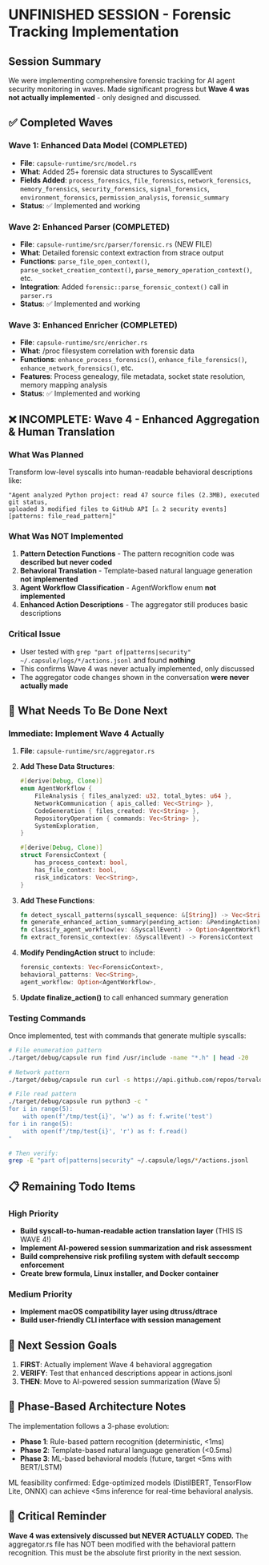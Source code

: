 # UNFINISHED SESSION - Forensic Tracking Implementation

## Session Summary
We were implementing comprehensive forensic tracking for AI agent security monitoring in waves. Made significant progress but **Wave 4 was not actually implemented** - only designed and discussed.

## ✅ Completed Waves

### Wave 1: Enhanced Data Model (COMPLETED)
- **File**: `capsule-runtime/src/model.rs`
- **What**: Added 25+ forensic data structures to SyscallEvent
- **Fields Added**: `process_forensics`, `file_forensics`, `network_forensics`, `memory_forensics`, `security_forensics`, `signal_forensics`, `environment_forensics`, `permission_analysis`, `forensic_summary`
- **Status**: ✅ Implemented and working

### Wave 2: Enhanced Parser (COMPLETED) 
- **File**: `capsule-runtime/src/parser/forensic.rs` (NEW FILE)
- **What**: Detailed forensic context extraction from strace output
- **Functions**: `parse_file_open_context()`, `parse_socket_creation_context()`, `parse_memory_operation_context()`, etc.
- **Integration**: Added `forensic::parse_forensic_context()` call in `parser.rs`
- **Status**: ✅ Implemented and working

### Wave 3: Enhanced Enricher (COMPLETED)
- **File**: `capsule-runtime/src/enricher.rs`
- **What**: /proc filesystem correlation with forensic data
- **Functions**: `enhance_process_forensics()`, `enhance_file_forensics()`, `enhance_network_forensics()`, etc.
- **Features**: Process genealogy, file metadata, socket state resolution, memory mapping analysis
- **Status**: ✅ Implemented and working

## ❌ INCOMPLETE: Wave 4 - Enhanced Aggregation & Human Translation

### What Was Planned
Transform low-level syscalls into human-readable behavioral descriptions like:
```
"Agent analyzed Python project: read 47 source files (2.3MB), executed git status, 
uploaded 3 modified files to GitHub API [⚠️ 2 security events] [patterns: file_read_pattern]"
```

### What Was NOT Implemented
1. **Pattern Detection Functions** - The pattern recognition code was **described but never coded**
2. **Behavioral Translation** - Template-based natural language generation **not implemented**
3. **Agent Workflow Classification** - AgentWorkflow enum **not implemented**
4. **Enhanced Action Descriptions** - The aggregator still produces basic descriptions

### Critical Issue
- User tested with `grep "part of|patterns|security" ~/.capsule/logs/*/actions.jsonl` and found **nothing**
- This confirms Wave 4 was never actually implemented, only discussed
- The aggregator code changes shown in the conversation **were never actually made**

## 🔧 What Needs To Be Done Next

### Immediate: Implement Wave 4 Actually
1. **File**: `capsule-runtime/src/aggregator.rs`
2. **Add These Data Structures**:
   ```rust
   #[derive(Debug, Clone)]
   enum AgentWorkflow {
       FileAnalysis { files_analyzed: u32, total_bytes: u64 },
       NetworkCommunication { apis_called: Vec<String> },
       CodeGeneration { files_created: Vec<String> },
       RepositoryOperation { commands: Vec<String> },
       SystemExploration,
   }
   
   #[derive(Debug, Clone)]
   struct ForensicContext {
       has_process_context: bool,
       has_file_context: bool,
       risk_indicators: Vec<String>,
   }
   ```

3. **Add These Functions**:
   ```rust
   fn detect_syscall_patterns(syscall_sequence: &[String]) -> Vec<String>
   fn generate_enhanced_action_summary(pending_action: &PendingAction) -> String
   fn classify_agent_workflow(ev: &SyscallEvent) -> Option<AgentWorkflow>
   fn extract_forensic_context(ev: &SyscallEvent) -> ForensicContext
   ```

4. **Modify PendingAction struct** to include:
   ```rust
   forensic_contexts: Vec<ForensicContext>,
   behavioral_patterns: Vec<String>,
   agent_workflow: Option<AgentWorkflow>,
   ```

5. **Update finalize_action()** to call enhanced summary generation

### Testing Commands
Once implemented, test with commands that generate multiple syscalls:
```bash
# File enumeration pattern
./target/debug/capsule run find /usr/include -name "*.h" | head -20

# Network pattern  
./target/debug/capsule run curl -s https://api.github.com/repos/torvalds/linux

# File read pattern
./target/debug/capsule run python3 -c "
for i in range(5):
    with open(f'/tmp/test{i}', 'w') as f: f.write('test')
for i in range(5):
    with open(f'/tmp/test{i}', 'r') as f: f.read()
"

# Then verify:
grep -E "part of|patterns|security" ~/.capsule/logs/*/actions.jsonl
```

## 📋 Remaining Todo Items

### High Priority
- **Build syscall-to-human-readable action translation layer** (THIS IS WAVE 4!)
- **Implement AI-powered session summarization and risk assessment** 
- **Build comprehensive risk profiling system with default seccomp enforcement**
- **Create brew formula, Linux installer, and Docker container**

### Medium Priority  
- **Implement macOS compatibility layer using dtruss/dtrace**
- **Build user-friendly CLI interface with session management**

## 🎯 Next Session Goals

1. **FIRST**: Actually implement Wave 4 behavioral aggregation 
2. **VERIFY**: Test that enhanced descriptions appear in actions.jsonl
3. **THEN**: Move to AI-powered session summarization (Wave 5)

## 📝 Phase-Based Architecture Notes

The implementation follows a 3-phase evolution:
- **Phase 1**: Rule-based pattern recognition (deterministic, <1ms)
- **Phase 2**: Template-based natural language generation (<0.5ms)  
- **Phase 3**: ML-based behavioral models (future, target <5ms with BERT/LSTM)

ML feasibility confirmed: Edge-optimized models (DistilBERT, TensorFlow Lite, ONNX) can achieve <5ms inference for real-time behavioral analysis.

## 🚨 Critical Reminder

**Wave 4 was extensively discussed but NEVER ACTUALLY CODED.** The aggregator.rs file has NOT been modified with the behavioral pattern recognition. This must be the absolute first priority in the next session.